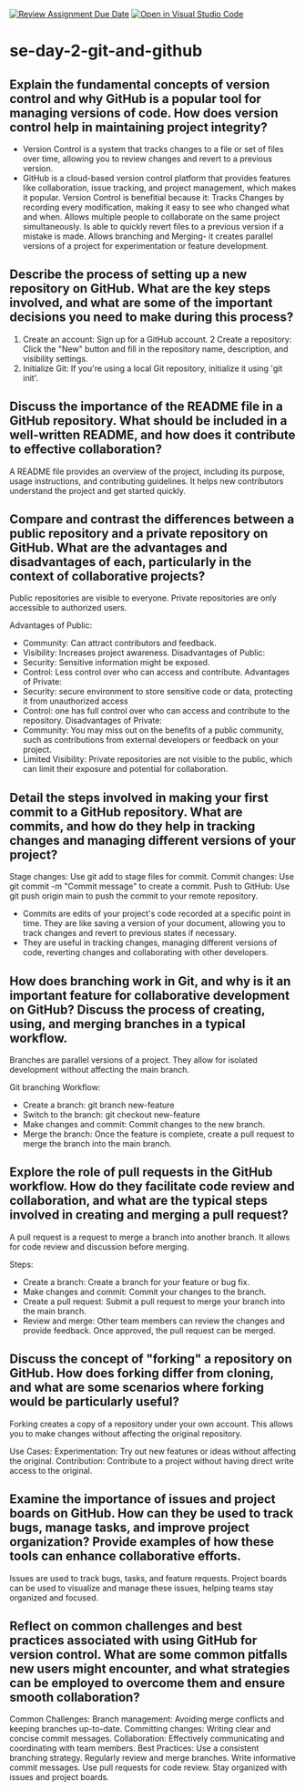 [![Review Assignment Due Date](https://classroom.github.com/assets/deadline-readme-button-22041afd0340ce965d47ae6ef1cefeee28c7c493a6346c4f15d667ab976d596c.svg)](https://classroom.github.com/a/8wgCKhpZ)
[![Open in Visual Studio Code](https://classroom.github.com/assets/open-in-vscode-2e0aaae1b6195c2367325f4f02e2d04e9abb55f0b24a779b69b11b9e10269abc.svg)](https://classroom.github.com/online_ide?assignment_repo_id=15696023&assignment_repo_type=AssignmentRepo)
# se-day-2-git-and-github
## Explain the fundamental concepts of version control and why GitHub is a popular tool for managing versions of code. How does version control help in maintaining project integrity?

 -  Version Control is a system that tracks changes to a file or set of files over time, allowing you to review changes and revert to a previous version.
  - GitHub is a cloud-based version control platform that provides features like collaboration, issue tracking, and project management, which makes it popular.
Version Control is benefitial because it:
  Tracks Changes by recording every modification, making it easy to see who changed what and when.
  Allows multiple people to collaborate on the same project simultaneously.
  Is able to quickly revert files to a previous version if a mistake is made.
  Allows branching and Merging- it creates parallel versions of a project for experimentation or feature development.

## Describe the process of setting up a new repository on GitHub. What are the key steps involved, and what are some of the important decisions you need to make during this process?

  1. Create an account: Sign up for a GitHub account.
  2 Create a repository: Click the "New" button and fill in the repository name, description, and visibility settings.
  3. Initialize Git: If you're using a local Git repository, initialize it using 'git init'.

## Discuss the importance of the README file in a GitHub repository. What should be included in a well-written README, and how does it contribute to effective collaboration?

A README file provides an overview of the project, including its purpose, usage instructions, and contributing guidelines. It helps new contributors understand the project and get started quickly.

## Compare and contrast the differences between a public repository and a private repository on GitHub. What are the advantages and disadvantages of each, particularly in the context of collaborative projects?

Public repositories are visible to everyone.
Private repositories are only accessible to authorized users.

Advantages of Public:
  - Community: Can attract contributors and feedback.
  - Visibility: Increases project awareness.
Disadvantages of Public:
  - Security: Sensitive information might be exposed.
  - Control: Less control over who can access and contribute.
Advantages of Private:
  - Security: secure environment to store sensitive code or data, protecting it from unauthorized access
  - Control: one has full control over who can access and contribute to the repository.
Disadvantages of Private:
  - Community: You may miss out on the benefits of a public community, such as contributions from external developers or feedback on your project.
  - Limited Visibility: Private repositories are not visible to the public, which can limit their exposure and potential for collaboration.

## Detail the steps involved in making your first commit to a GitHub repository. What are commits, and how do they help in tracking changes and managing different versions of your project?

  Stage changes: Use git add to stage files for commit.
  Commit changes: Use git commit -m "Commit message" to create a commit.
  Push to GitHub: Use git push origin main to push the commit to your remote repository.
  - Commits are edits of your project's code recorded at a specific point in time. They are like saving a version of your document, allowing you to track changes and revert to previous states if necessary.
  - They are useful in tracking changes, managing different versions of code, reverting changes and collaborating with other developers.

## How does branching work in Git, and why is it an important feature for collaborative development on GitHub? Discuss the process of creating, using, and merging branches in a typical workflow.

Branches are parallel versions of a project. They allow for isolated development without affecting the main branch.

Git branching Workflow:

  - Create a branch: git branch new-feature
  - Switch to the branch: git checkout new-feature
  - Make changes and commit: Commit changes to the new branch.
  - Merge the branch: Once the feature is complete, create a pull request to merge the branch into the main branch.
  
## Explore the role of pull requests in the GitHub workflow. How do they facilitate code review and collaboration, and what are the typical steps involved in creating and merging a pull request?

A pull request is a request to merge a branch into another branch. It allows for code review and discussion before merging.

Steps:

  - Create a branch: Create a branch for your feature or bug fix.
  - Make changes and commit: Commit your changes to the branch.
  - Create a pull request: Submit a pull request to merge your branch into the main branch.
  - Review and merge: Other team members can review the changes and provide feedback. Once approved, the pull request can be merged.

## Discuss the concept of "forking" a repository on GitHub. How does forking differ from cloning, and what are some scenarios where forking would be particularly useful?

Forking creates a copy of a repository under your own account. This allows you to make changes without affecting the original repository.

Use Cases:
  Experimentation: Try out new features or ideas without affecting the original.
  Contribution: Contribute to a project without having direct write access to the original.

## Examine the importance of issues and project boards on GitHub. How can they be used to track bugs, manage tasks, and improve project organization? Provide examples of how these tools can enhance collaborative efforts.

Issues are used to track bugs, tasks, and feature requests. Project boards can be used to visualize and manage these issues, helping teams stay organized and focused.

## Reflect on common challenges and best practices associated with using GitHub for version control. What are some common pitfalls new users might encounter, and what strategies can be employed to overcome them and ensure smooth collaboration?

Common Challenges:
  Branch management: Avoiding merge conflicts and keeping branches up-to-date.
  Committing changes: Writing clear and concise commit messages.
  Collaboration: Effectively communicating and coordinating with team members.
Best Practices:
  Use a consistent branching strategy.
  Regularly review and merge branches.
  Write informative commit messages.
  Use pull requests for code review.
  Stay organized with issues and project boards.
